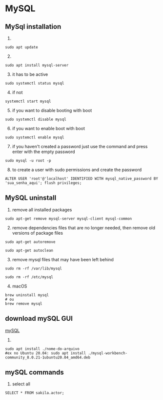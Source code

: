 # MySQL 

## MySql installation

1. 

```
sudo apt update
```

2. 

```
sudo apt install mysql-server
```

3. it has to be active

```
sudo systemctl status mysql
```

4. if not

```
systemctl start mysql
```

5. if you want to disable booting with boot

```
sudo systemctl disable mysql
```

6. if you want to enable boot with boot

```
sudo systemctl enable mysql
```

7. if you haven't created a password just use the command and press enter with the empty password

```
sudo mysql -u root -p
```

8. to create a user with sudo permissions and create the password

```
ALTER USER 'root'@'localhost' IDENTIFIED WITH mysql_native_password BY 'sua_senha_aqui'; flush privileges;
```

## MySQL uninstall

1. remove all installed packages

```
sudo apt-get remove mysql-server mysql-client mysql-common
```

2. remove dependencies files that are no longer needed, then remove old versions of package files

```
sudo apt-get autoremove
```

```
sudo apt-get autoclean
```

3. remove mysql files that may have been left behind

```
sudo rm -rf /var/lib/mysql
```

```
sudo rm -rf /etc/mysql
```

4. macOS

```
brew uninstall mysql
# ou
brew remove mysql
```

## download mySQL GUI

[mySQL](https://dev.mysql.com/downloads/workbench/)

1. 

```
sudo apt install ./nome-do-arquivo
#ex no Ubuntu 20.04: sudo apt install ./mysql-workbench-community_8.0.21-1ubuntu20.04_amd64.deb
```

## mySQL commands

1. select all

```
SELECT * FROM sakila.actor;
```
